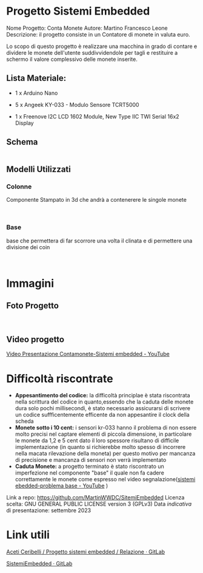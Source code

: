 # Progetto Sistemi Embedded

Nome Progetto: Conta Monete
Autore: Martino Francesco Leone 
Descrizione: il progetto consiste in un Contatore di monete in valuta euro.

Lo scopo di questo progetto è realizzare una macchina in grado di contare e dividere le monete dell'utente suddivvidendole per tagli e restituire a schermo il valore complessivo delle monete inserite.

## Lista Materiale:

* 1 x Arduino Nano

* 5 x Angeek KY-033 - Modulo Sensore TCRT5000

* 1 x Freenove I2C LCD 1602 Module, New Type IIC TWI Serial 16x2 Display

## Schema

<img src="./documentazione/mainCircuito.png" title="" alt="" data-align="center">

## Modelli Utilizzati

### Colonne

Componente Stampato in 3d che andrà a contenerere le singole monete 

<img src="./documentazione/cilindri-2.png" title="" alt="" data-align="center">

<img src="./documentazione/cilindri-3.png" title="" alt="" data-align="center">

### Base

base che permettera di far scorrore  una volta il clinata e di permettere una divisione dei coin

<img src="./documentazione/base-1.png" title="" alt="" data-align="center">

<img src="./documentazione/base-2.png" title="" alt="" data-align="center">

# Immagini

## Foto Progetto

<img src="./documentazione/1.jpg" title="" alt="" data-align="center">
<img src="./documentazione/2.jpg" title="" alt="" data-align="center">
<img src="./documentazione/3.jpg" title="" alt="" data-align="center">
<img src="./documentazione/4.jpg" title="" alt="" data-align="center">

## Video progetto

[Video Presentazione Contamonete-Sistemi embedded - YouTube](https://youtu.be/x5DmvLtoh-8)

# Difficoltà riscontrate

* **Appesantimento del codice:** la difficoltà principlae è stata riscontrata nella scrittura del codice in quanto,essendo che la caduta delle monete dura solo pochi millisecondi, è stato necessario assicurarsi di scrivere un codice suffficentemente efficente da non appesantire il clock della scheda
* **Monete sotto i 10 cent:** i sensori kr-033 hanno il problema di non essere molto precisi nel captare elementi di piccola dimensione, in particolare le monete da 1,2 e 5 cent dato il loro spessore risultano di difficile implementazione (in quanto si richierebbe molto spesso di incorrere nella macata rilevazione della moneta) per questo motivo per mancanza di precisione e mancanza di sensori  non verrà implementato 
* **Caduta Monete:** a progetto terminato è stato riscontrato un imperfezione nel componente "base" il quale non fa cadere correttamente le monete come espresso nel video segnalazione([sistemi ebedded-problema base - YouTube](https://youtu.be/bRrj2EUDvSM) )

Link a repo: https://github.com/MartinWWDC/SitemiEmbedded
Licenza scelta: GNU GENERAL PUBLIC LICENSE version 3 (GPLv3)
Data *indicativa* di presentazione: settembre 2023

# Link utili

[Aceti Ceribelli / Progetto sistemi embedded / Relazione · GitLab](https://gitlab.di.unimi.it/aceti-ceribelli/progetto-sistemi-embedded/relazione)

[SistemiEmbedded · GitLab](https://gitlab.di.unimi.it/sistemiembedded)
